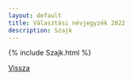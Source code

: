 ```yaml
---
layout: default
title: Választási névjegyzék 2022
description: Szajk
---
```


{% include Szajk.html %}

[Vissza](./)